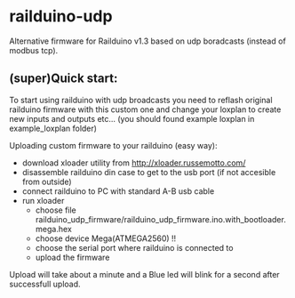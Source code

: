# railduino-udp
Alternative firmware for Railduino v1.3 based on udp boradcasts (instead of modbus tcp).

(super)Quick start:
----------------------

To start using railduino with udp broadcasts you need to reflash original railduino firmware with this custom one and change
your loxplan to create new inputs and outputs etc... (you should found example loxplan in example_loxplan folder)

Uploading custom firmware to your railduino (easy way):

- download xloader utility from http://xloader.russemotto.com/
- disassemble railduino din case to get to the usb port (if not accesible from outside)
- connect railduino to PC with standard A-B usb cable
- run xloader
  - choose file railduino_udp_firmware/railduino_udp_firmware.ino.with_bootloader.mega.hex
  - choose device Mega(ATMEGA2560) !!
  - choose the serial port where railduino is connected to
  - upload the firmware 

Upload will take about a minute and a Blue led will blink for a second after successfull upload.

   
